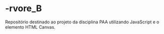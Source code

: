 # -rvore_B
Repositório destinado ao projeto da disciplina PAA utilizando JavaScript e o elemento HTML Canvas.

